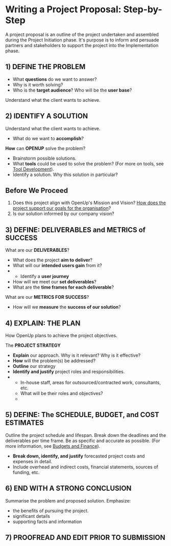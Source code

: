# Writing a Project Proposal: Step-by-Step

A project proposal is an outline of the project undertaken and assembled during the Project Initiation phase. It's purpose is to inform and persuade partners and stakeholders to support the project into the Implementation phase. 

## 1\) DEFINE THE PROBLEM

* What **questions** do we want to answer? 
* Why is it worth solving? 
* Who is the **target audience**? Who will be the **user base**? 

Understand what the client wants to achieve. 

## 2\) IDENTIFY A SOLUTION

Understand what the client wants to achieve. 

* What do we want to **accomplish**? 

**How** can **OPENUP** solve the problem? 

* Brainstorm possible solutions. 
* What **tools** could be used to solve the problem? \(For more on tools, see [Tool Development](../../how-we-work/tool-development/)\).
* Identify a solution. Why this solution in particular? 

## Before We Proceed

1. Does this project align with OpenUp's Mission and Vision? [How does the project support our goals for the organisation](openups-mission.md#how-projects-support-our-mission)? 
2. Is our solution informed by our company vision? 

## 3\) DEFINE: DELIVERABLES and METRICS of SUCCESS

What are our **DELIVERABLES**? 

* What does the project **aim to deliver**? 
* What will our **intended users gain** from it? 
* * Identify a **user journey**
* How will we meet our **set deliverables**? 
* What are the **time frames for each deliverable**? 

What are our **METRICS FOR SUCCESS**? 

* How will we **measure** the **success of our solution**? 

## 4\) EXPLAIN: THE PLAN

How OpenUp plans to achieve the project objectives.

The **PROJECT STRATEGY**

* **Explain** our approach. Why is it relevant? Why is it effective? 
* **How** will the problem\(s\) be addressed?
* **Outline** our strategy
* **Identify and justify** project roles and responsibilities.
* * In-house staff, areas for outsourced/contracted work, consultants, etc. 
  * What will be their roles and objectives? 
  * 



## 5\) DEFINE: The SCHEDULE, BUDGET, and COST ESTIMATES

Outline the project schedule and lifespan. Break down the deadlines and the deliverables per time frame. Be as specific and accurate as possible. \(For more information, see [Budgets and Finance](../../how-we-work/budgets-and-finance/)\).

* **Break down, identify, and justify** forecasted project costs and expenses in detail. 
* Include overhead and indirect costs, financial statements, sources of funding, etc. 

## 6\) END WITH A STRONG CONCLUSION

Summarise the problem and proposed solution. Emphasize: 

* the benefits of pursuing the project. 
* significant details
* supporting facts and information

## 7\) PROOFREAD AND EDIT PRIOR TO SUBMISSION





